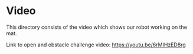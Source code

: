Video
====

This directory consists of the video which shows our robot working on the mat.

Link to open and obstacle challenge video: https://youtu.be/6rMIHzED8rg
